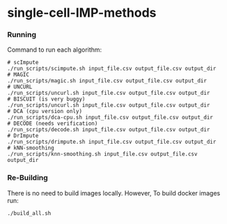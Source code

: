 # single-cell-IMP-methods


### Running

Command to run each algorithm:

```
# scImpute
./run_scripts/scimpute.sh input_file.csv output_file.csv output_dir
# MAGIC
./run_scripts/magic.sh input_file.csv output_file.csv output_dir
# UNCURL
./run_scripts/uncurl.sh input_file.csv output_file.csv output_dir
# BISCUIT (is very buggy)
./run_scripts/uncurl.sh input_file.csv output_file.csv output_dir
# DCA (cpu version only)
./run_scripts/dca-cpu.sh input_file.csv output_file.csv output_dir
# DECODE (needs verification)
./run_scripts/decode.sh input_file.csv output_file.csv output_dir
# DrImpute
./run_scripts/drimpute.sh input_file.csv output_file.csv output_dir
# kNN-smoothing
./run_scripts/knn-smoothing.sh input_file.csv output_file.csv output_dir
```


### Re-Building

There is no need to build images locally.
However, To build docker images run:

```
./build_all.sh
```
